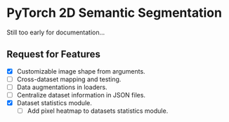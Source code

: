 # PyTorch 2D Semantic Segmentation

Still too early for documentation...

## Request for Features

- [x] Customizable image shape from arguments.
- [ ] Cross-dataset mapping and testing.
- [ ] Data augmentations in loaders.
- [ ] Centralize dataset information in JSON files.
- [x] Dataset statistics module.
  - [ ] Add pixel heatmap to datasets statistics module.
